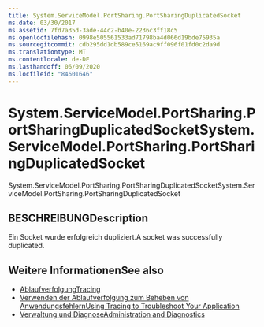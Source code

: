```yaml
---
title: System.ServiceModel.PortSharing.PortSharingDuplicatedSocket
ms.date: 03/30/2017
ms.assetid: 7fd7a35d-3ade-44c2-b40e-2236c3ff18c5
ms.openlocfilehash: 0998e505561533ad71798ba4d066d19bde75935a
ms.sourcegitcommit: cdb295dd1db589ce5169ac9ff096f01fd0c2da9d
ms.translationtype: MT
ms.contentlocale: de-DE
ms.lasthandoff: 06/09/2020
ms.locfileid: "84601646"
---
```

# <a name="systemservicemodelportsharingportsharingduplicatedsocket"></a><span data-ttu-id="96464-102">System.ServiceModel.PortSharing.PortSharingDuplicatedSocket</span><span class="sxs-lookup"><span data-stu-id="96464-102">System.ServiceModel.PortSharing.PortSharingDuplicatedSocket</span></span>
<span data-ttu-id="96464-103">System.ServiceModel.PortSharing.PortSharingDuplicatedSocket</span><span class="sxs-lookup"><span data-stu-id="96464-103">System.ServiceModel.PortSharing.PortSharingDuplicatedSocket</span></span>  
  
## <a name="description"></a><span data-ttu-id="96464-104">BESCHREIBUNG</span><span class="sxs-lookup"><span data-stu-id="96464-104">Description</span></span>  
 <span data-ttu-id="96464-105">Ein Socket wurde erfolgreich dupliziert.</span><span class="sxs-lookup"><span data-stu-id="96464-105">A socket was successfully duplicated.</span></span>  
  
## <a name="see-also"></a><span data-ttu-id="96464-106">Weitere Informationen</span><span class="sxs-lookup"><span data-stu-id="96464-106">See also</span></span>

- [<span data-ttu-id="96464-107">Ablaufverfolgung</span><span class="sxs-lookup"><span data-stu-id="96464-107">Tracing</span></span>](index.md)
- [<span data-ttu-id="96464-108">Verwenden der Ablaufverfolgung zum Beheben von Anwendungsfehlern</span><span class="sxs-lookup"><span data-stu-id="96464-108">Using Tracing to Troubleshoot Your Application</span></span>](using-tracing-to-troubleshoot-your-application.md)
- [<span data-ttu-id="96464-109">Verwaltung und Diagnose</span><span class="sxs-lookup"><span data-stu-id="96464-109">Administration and Diagnostics</span></span>](../index.md)

